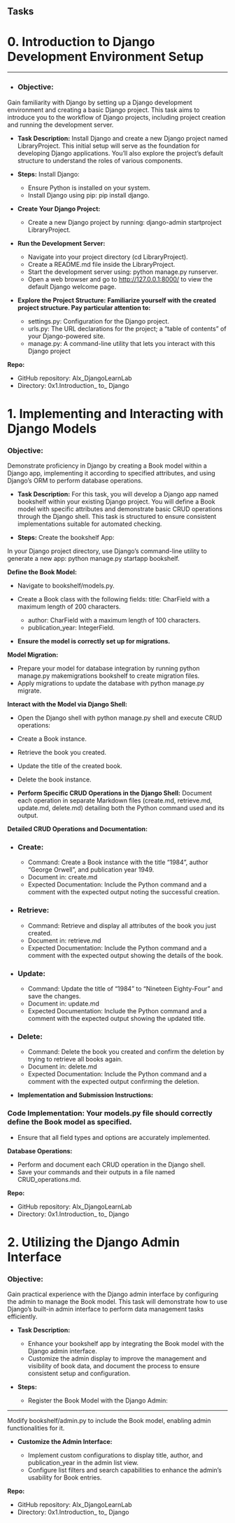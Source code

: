 ## Tasks

# 0. Introduction to Django Development Environment Setup
-------------------------------------------------------------------------------------------------------------------------------------------------------
- ### Objective:
Gain familiarity with Django by setting up a Django development environment and creating a basic Django project.
This task aims to introduce you to the workflow of Django projects, including project creation and running the development server.

- **Task Description:**
Install Django and create a new Django project named LibraryProject. This initial setup will serve as the foundation for developing Django applications. You’ll also explore the project’s default structure to understand the roles of various components.

- **Steps:**
Install Django:

  - Ensure Python is installed on your system.
  - Install Django using pip: pip install django.

- **Create Your Django Project:**

  - Create a new Django project by running: django-admin startproject LibraryProject.

- **Run the Development Server:**

  - Navigate into your project directory (cd LibraryProject).
  - Create a README.md file inside the LibraryProject.
  - Start the development server using: python manage.py runserver.
  - Open a web browser and go to http://127.0.0.1:8000/ to view the default Django welcome page.

- **Explore the Project Structure:**
  **Familiarize yourself with the created project structure. Pay particular attention to:**
  - settings.py: Configuration for the Django project.
  - urls.py: The URL declarations for the project; a “table of contents” of your Django-powered site.
  - manage.py: A command-line utility that lets you interact with this Django project
 
**Repo:**

 - GitHub repository: Alx_DjangoLearnLab
 - Directory: 0x1.Introduction_ to_ Django
   
# 1. Implementing and Interacting with Django Models

### Objective:

Demonstrate proficiency in Django by creating a Book model within a Django app, implementing it according to specified attributes, and using Django’s ORM to perform database operations.

- **Task Description:**
For this task, you will develop a Django app named bookshelf within your existing Django project. You will define a Book model with specific attributes and demonstrate basic CRUD operations through the Django shell. This task is structured to ensure consistent implementations suitable for automated checking.

- **Steps:**
Create the bookshelf App:

In your Django project directory, use Django’s command-line utility to generate a new app: python manage.py startapp bookshelf.

**Define the Book Model:**

  - Navigate to bookshelf/models.py.
- Create a Book class with the following fields:
    title: CharField with a maximum length of 200 characters.
  - author: CharField with a maximum length of 100 characters.
  - publication_year: IntegerField.

- **Ensure the model is correctly set up for migrations.**

**Model Migration:**

  - Prepare your model for database integration by running python manage.py makemigrations bookshelf to create migration files.
  - Apply migrations to update the database with python manage.py migrate.

**Interact with the Model via Django Shell:**

  - Open the Django shell with python manage.py shell and execute CRUD operations:
  - Create a Book instance.
  - Retrieve the book you created.
  - Update the title of the created book.
  - Delete the book instance.

- **Perform Specific CRUD Operations in the Django Shell:**
Document each operation in separate Markdown files (create.md, retrieve.md, update.md, delete.md) detailing both the Python command used and its output.

**Detailed CRUD Operations and Documentation:**
- ### Create:

  - Command: Create a Book instance with the title “1984”, author “George Orwell”, and publication year 1949.
  - Document in: create.md
  - Expected Documentation: Include the Python command and a comment with the expected output noting the successful creation.

- ### Retrieve:

  - Command: Retrieve and display all attributes of the book you just created.
  - Document in: retrieve.md
  - Expected Documentation: Include the Python command and a comment with the expected output showing the details of the book.

- ### Update:

  - Command: Update the title of “1984” to “Nineteen Eighty-Four” and save the changes.
  - Document in: update.md
  - Expected Documentation: Include the Python command and a comment with the expected output showing the updated title.

- ### Delete:

  - Command: Delete the book you created and confirm the deletion by trying to retrieve all books again.
  - Document in: delete.md
  - Expected Documentation: Include the Python command and a comment with the expected output confirming the deletion.

- **Implementation and Submission Instructions:**

### Code Implementation: Your models.py file should correctly define the Book model as specified.
- Ensure that all field types and options are accurately implemented.

**Database Operations:**
  - Perform and document each CRUD operation in the Django shell.
  - Save your commands and their outputs in a file named CRUD_operations.md.

**Repo:**

 - GitHub repository: Alx_DjangoLearnLab
 - Directory: 0x1.Introduction_ to_ Django
   
# 2. Utilizing the Django Admin Interface

### Objective:

Gain practical experience with the Django admin interface by configuring the admin to manage the Book model.
This task will demonstrate how to use Django’s built-in admin interface to perform data management tasks efficiently.

- **Task Description:**
  - Enhance your bookshelf app by integrating the Book model with the Django admin interface.
  - Customize the admin display to improve the management and visibility of book data, and document the process to ensure consistent setup and configuration.

- **Steps:**
  - Register the Book Model with the Django Admin:
-----------------------------------------------------------------------------------------------------------------------------------------------------

Modify bookshelf/admin.py to include the Book model, enabling admin functionalities for it.

- **Customize the Admin Interface:**

  - Implement custom configurations to display title, author, and publication_year in the admin list view.
  - Configure list filters and search capabilities to enhance the admin’s usability for Book entries.

**Repo:**

 - GitHub repository: Alx_DjangoLearnLab
 - Directory: 0x1.Introduction_ to_ Django
